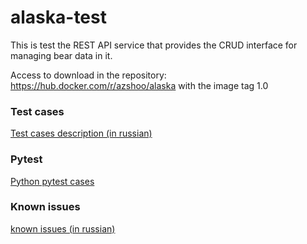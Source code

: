 # alaska-test
This is test the REST API service that provides the CRUD interface for managing bear data in it.

Access to download in the repository: https://hub.docker.com/r/azshoo/alaska with the image tag 1.0

### Test cases
[Test cases description (in russian)](test_cases.md)
### Pytest
[Python pytest cases](tests)
### Known issues
[known issues (in russian)](known_issues.md)